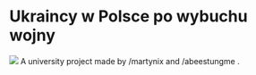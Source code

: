 # Ukraincy w Polsce po wybuchu wojny
![](https://user-images.githubusercontent.com/112055662/221302564-6a6292fd-dc92-4c2d-93d1-1a2918d75d99.png)
A university project made by /martynix and /abeestungme .
